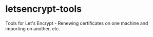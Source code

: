 # letsencrypt-tools
Tools for Let's Encrypt - Renewing certificates on one machine and importing on another, etc.
